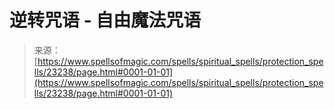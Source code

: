 <!--yml

category: 未分类

date: 2024-06-12 19:08:14

-->

# 逆转咒语 - 自由魔法咒语

> 来源：[https://www.spellsofmagic.com/spells/spiritual_spells/protection_spells/23238/page.html#0001-01-01](https://www.spellsofmagic.com/spells/spiritual_spells/protection_spells/23238/page.html#0001-01-01)
